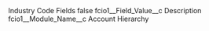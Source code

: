 <?xml version="1.0" encoding="UTF-8"?>
<CustomMetadata xmlns="http://soap.sforce.com/2006/04/metadata" xmlns:xsi="http://www.w3.org/2001/XMLSchema-instance" xmlns:xsd="http://www.w3.org/2001/XMLSchema">
    <label>Industry Code Fields</label>
    <protected>false</protected>
    <values>
        <field>fcio1__Field_Value__c</field>
        <value xsi:type="xsd:string">Description</value>
    </values>
    <values>
        <field>fcio1__Module_Name__c</field>
        <value xsi:type="xsd:string">Account Hierarchy</value>
    </values>
</CustomMetadata>
